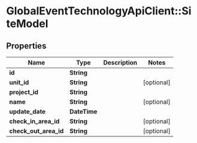# GlobalEventTechnologyApiClient::SiteModel

## Properties
Name | Type | Description | Notes
------------ | ------------- | ------------- | -------------
**id** | **String** |  | 
**unit_id** | **String** |  | [optional] 
**project_id** | **String** |  | 
**name** | **String** |  | [optional] 
**update_date** | **DateTime** |  | 
**check_in_area_id** | **String** |  | [optional] 
**check_out_area_id** | **String** |  | [optional] 


